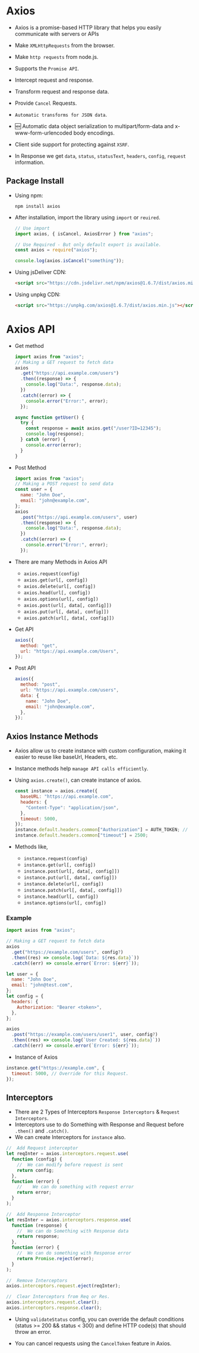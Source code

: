 # Axios

- Axios is a promise-based HTTP library that helps you easily communicate with servers or APIs

- Make `XMLHttpRequests` from the browser.
- Make `http requests` from node.js.
- Supports the `Promise API`.
- Intercept request and response.
- Transform request and response data.
- Provide `Cancel` Requests.
- `Automatic transforms for JSON data`.
- 🆕 Automatic data object serialization to multipart/form-data and x-www-form-urlencoded body encodings.
- Client side support for protecting against `XSRF`.

- In Response we get `data`, `status`, `statusText`, `headers`, `config`, `request` information.

## Package Install

- Using npm:

  ```
  npm install axios
  ```

- After installation, import the library using `import` or `reuired`.

  ```js
  // Use import
  import axios, { isCancel, AxiosError } from "axios";

  // Use Required - But only default export is available.
  const axios = require("axios");

  console.log(axios.isCancel("something"));
  ```

- Using jsDeliver CDN:

  ```html
  <script src="https://cdn.jsdelivr.net/npm/axios@1.6.7/dist/axios.min.js"></script>
  ```

- Using unpkg CDN:

  ```html
  <script src="https://unpkg.com/axios@1.6.7/dist/axios.min.js"></script>
  ```

# Axios API

- Get method

  ```js
  import axios from "axios";
  // Making a GET request to fetch data
  axios
    .get("https://api.example.com/users")
    .then((response) => {
      console.log("Data:", response.data);
    })
    .catch((error) => {
      console.error("Error:", error);
    });
  ```

  ```js
  async function getUser() {
    try {
      const response = await axios.get("/user?ID=12345");
      console.log(response);
    } catch (error) {
      console.error(error);
    }
  }
  ```

- Post Method

  ```js
  import axios from "axios";
  // Making a POST request to send data
  const user = {
    name: "John Doe",
    email: "john@example.com",
  };
  axios
    .post("https://api.example.com/users", user)
    .then((response) => {
      console.log("Data:", response.data);
    })
    .catch((error) => {
      console.error("Error:", error);
    });
  ```

- There are many Methods in Axios API

  - `axios.request(config)`
  - `axios.get(url[, config])`
  - `axios.delete(url[, config])`
  - `axios.head(url[, config])`
  - `axios.options(url[, config])`
  - `axios.post(url[, data[, config]])`
  - `axios.put(url[, data[, config]])`
  - `axios.patch(url[, data[, config]])`

- Get API

  ```js
  axios({
    method: "get",
    url: "https://api.example.com/Users",
  });
  ```

- Post API

  ```js
  axios({
    method: "post",
    url: "https://api.example.com/users",
    data: {
      name: "John Doe",
      email: "john@example.com",
    },
  });
  ```

## Axios Instance Methods

- Axios allow us to create instance with custom configuration, making it easier to reuse like baseUrl, Headers, etc.
- Instance methods help `manage API calls efficiently`.

- Using `axios.create()`, can create instance of axios.

  ```js
  const instance = axios.create({
    baseURL: "https://api.example.com",
    headers: {
      "Content-Type": "application/json",
    },
    timeout: 5000,
  });
  instance.default.headers.common["Authorization"] = AUTH_TOKEN; //   use `default` keyword to make global axios like above
  instance.default.headers.common["timeout"] = 2500;
  ```

- Methods like,

  - `instance.request(config)`
  - `instance.get(url[, config])`
  - `instance.post(url[, data[, config]])`
  - `instance.put(url[, data[, config]])`
  - `instance.delete(url[, config])`
  - `instance.patch(url[, data[, config]])`
  - `instance.head(url[, config])`
  - `instance.options(url[, config])`

### Example

```js
import axios from "axios";

// Making a GET request to fetch data
axios
  .get("https://example.com/users", config?)
  .then((res) => console.log(`Data: ${res.data}`))
  .catch((err) => console.error(`Error: ${err}`));

let user = {
  name: "John Doe",
  email: "john@test.com",
};
let config = {
  headers: {
    Authorization: "Bearer <token>",
  },
};

axios
  .post("https://example.com/users/user1", user, config?)
  .then((res) => console.log(`User Created: ${res.data}`))
  .catch((err) => console.error(`Error: ${err}`));
```

- Instance of Axios

```js
instance.get("https://example.com", {
  timeout: 5000, // Override for this Request.
});
```

## Interceptors

- There are 2 Types of Interceptors `Response Interceptors` & `Request Interceptors`.
- Interceptors use to do Something with Response and Request before `.then()` and `.catch()`.
- We can create Interceptors for `instance` also.

```js
//  Add Request interceptor
let reqInter = axios.interceptors.request.use(
  function (config) {
    //  We can modify before request is sent
    return config;
  },
  function (error) {
    //    We can do something with request error
    return error;
  }
);

//  Add Response Interceptor
let resInter = axios.interceptors.response.use(
  function (response) {
    //  We can do Something with Response data
    return response;
  },
  function (error) {
    //  We can do something with Response error
    return Promise.reject(error);
  }
);

//  Remove Interceptors
axios.interceptors.request.eject(reqInter);

//  Clear Interceptors from Req or Res.
axios.interceptors.request.clear();
axios.interceptors.response.clear();
```

- Using `validateStatus` config, you can override the default conditions (status >= 200 && status < 300) and define HTTP code(s) that should throw an error.

- You can cancel requests using the `CancelToken` feature in Axios.
